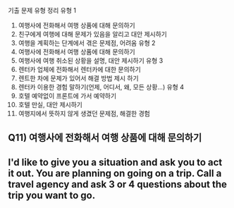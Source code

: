 기출 문제 유형 정리
유형 1
1. 여행사에 전화해서 여행 상품에 대해 문의하기  
2. 친구에게 여행에 대해 문제가 있음을 알리고 대안 제시하기
3. 여행을 계획하는 단계에서 겪은 문제점, 어려움
유형 2
1. 여행사에 전화해서 여행 상품에 대해 문의하기
2. 여행사에 여행 취소된 상황을 설명, 대안 제시하기
유형 3
1. 렌터카 업체에 전화해서 렌터카에 대한 문의하기  
2. 렌트한 차에 문제가 있어서 해결 방법 제시 하기
3. 렌터카 이용한 경험 말하기(언제, 어디서, 왜, 모든 상황...)
유형 4
1. 호텔 예약없이 프론트에 가서 예약하기
2. 호텔 만실, 대안 제시하기
3. 여행지에서 뜻하지 않게 생겼던 문제점, 해결한 경험
## Q11) 여행사에 전화해서 여행 상품에 대해 문의하기
## I'd like to give you a situation and ask you to act it out. You are planning on going on a trip. Call a travel agency and ask 3 or 4 questions about the trip you want to go.
```

```
